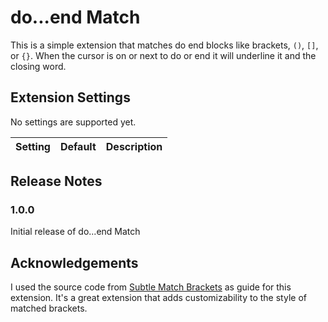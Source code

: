 # do...end Match

This is a simple extension that matches do end blocks like brackets, `()`, `[]`, or `{}`. When the cursor is on or next to do or end it will underline it and the closing word.

## Extension Settings

No settings are supported yet.

| Setting | Default | Description |
| ------- | ------- | ----------- |

## Release Notes

### 1.0.0

Initial release of do...end Match

## Acknowledgements

I used the source code from [Subtle Match Brackets](https://marketplace.visualstudio.com/items?itemName=rafamel.subtle-brackets) as guide for this extension. It's a great extension that adds customizability to the style of matched brackets.